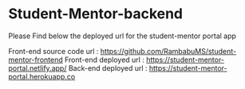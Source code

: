 # Student-Mentor-backend

Please Find below the deployed url for the student-mentor portal app

Front-end source code url : https://github.com/RambabuMS/student-mentor-frontend
Front-end deployed url : https://student-mentor-portal.netlify.app/ 
Back-end deployed url : https://student-mentor-portal.herokuapp.co
